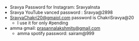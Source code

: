 - Sravya Password for Instagram: SravyaInsta
- Sravya YouTube vanced password : Sravya@2898
- SravyaChakri20@gmaiol.com password is ChakriSravya@20
	- I use it for only #pending 
- amma gmail: prasannalakshmits@gmail.com
	- amma spotify password: sairam@999